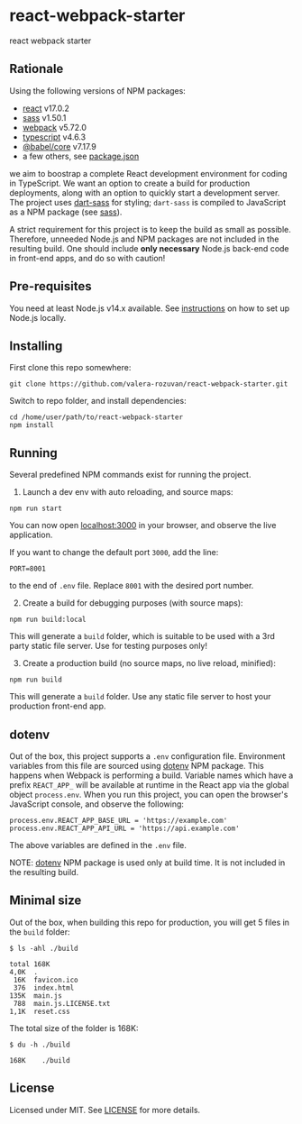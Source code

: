 # react-webpack-starter

react webpack starter

## Rationale

Using the following versions of NPM packages:

- [react](https://www.npmjs.com/package/react) v17.0.2
- [sass](https://www.npmjs.com/package/sass) v1.50.1
- [webpack](https://www.npmjs.com/package/webpack) v5.72.0
- [typescript](https://www.npmjs.com/package/typescript) v4.6.3
- [@babel/core](https://www.npmjs.com/package/@babel/core) v7.17.9
- a few others, see [package.json](./package.json)

we aim to boostrap a complete React development environment for coding in TypeScript. We want an option to create a build for production deployments, along with an option to quickly start a development server. The project uses [dart-sass](https://github.com/sass/dart-sass) for styling; `dart-sass` is compiled to JavaScript as a NPM package (see [sass](https://www.npmjs.com/package/sass)).

A strict requirement for this project is to keep the build as small as possible. Therefore, unneeded Node.js and NPM packages are not included in the resulting build. One should include **only necessary** Node.js back-end code in front-end apps, and do so with caution!

## Pre-requisites

You need at least Node.js v14.x available. See [instructions](https://nodejs.org/en/download/) on how to set up Node.js locally.

## Installing

First clone this repo somewhere:

```shell
git clone https://github.com/valera-rozuvan/react-webpack-starter.git
```

Switch to repo folder, and install dependencies:

```shell
cd /home/user/path/to/react-webpack-starter
npm install
```

## Running

Several predefined NPM commands exist for running the project. 

1. Launch a dev env with auto reloading, and source maps:

```shell
npm run start
```

You can now open [localhost:3000](http://localhost:3000/) in your browser, and observe the live application.

If you want to change the default port `3000`, add the line:

```text
PORT=8001
```

to the end of `.env` file. Replace `8001` with the desired port number.

2. Create a build for debugging purposes (with source maps):

```shell
npm run build:local
```

This will generate a `build` folder, which is suitable to be used with a 3rd party static file server. Use for testing purposes only!

3. Create a production build (no source maps, no live reload, minified):

```shell
npm run build
```

This will generate a `build` folder. Use any static file server to host your production front-end app.

## dotenv

Out of the box, this project supports a `.env` configuration file. Environment variables from this file are sourced using [dotenv](https://www.npmjs.com/package/dotenv) NPM package. This happens when Webpack is performing a build. Variable names which have a prefix `REACT_APP_` will be available at runtime in the React app via the global object `process.env`. When you run this project, you can open the browser's JavaScript console, and observe the following:

```text
process.env.REACT_APP_BASE_URL = 'https://example.com'
process.env.REACT_APP_API_URL = 'https://api.example.com'
```

The above variables are defined in the `.env` file.

NOTE: [dotenv](https://www.npmjs.com/package/dotenv) NPM package is used only at build time. It is not included in the resulting build.

## Minimal size

Out of the box, when building this repo for production, you will get 5 files in the `build` folder:

```text
$ ls -ahl ./build

total 168K
4,0K  .
 16K  favicon.ico
 376  index.html
135K  main.js
 788  main.js.LICENSE.txt
1,1K  reset.css
```

The total size of the folder is 168K:

```text
$ du -h ./build

168K	./build
```

## License

Licensed under MIT. See [LICENSE](LICENSE) for more details.
